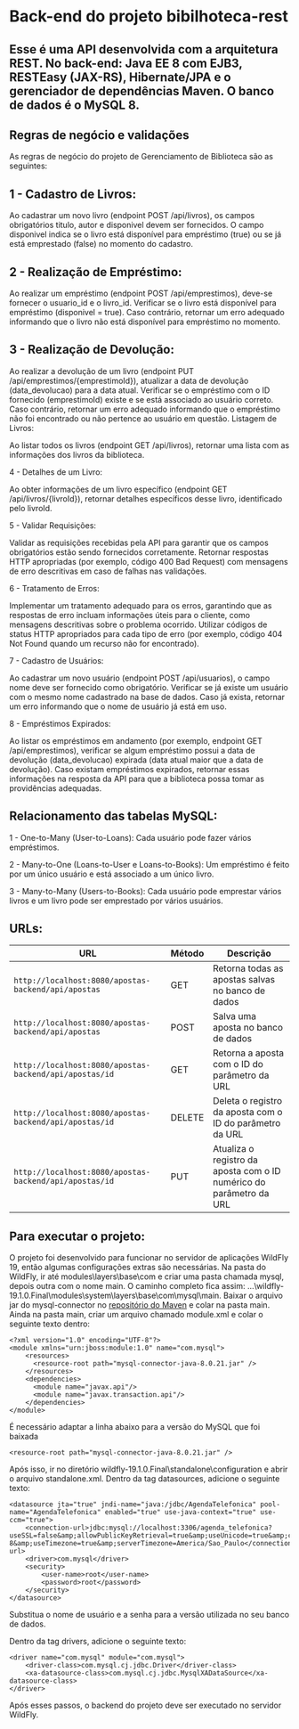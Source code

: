 # Back-end do projeto bibilhoteca-rest
## Esse é uma API desenvolvida com a arquitetura REST. No back-end: Java EE 8 com EJB3, RESTEasy (JAX-RS), Hibernate/JPA e o gerenciador de dependências Maven. O banco de dados é o MySQL 8.



## Regras de negócio e validações
As regras de negócio do projeto de Gerenciamento de Biblioteca são as seguintes:

## 1 - Cadastro de Livros:
   Ao cadastrar um novo livro (endpoint POST /api/livros), os campos obrigatórios titulo, autor e disponivel devem ser fornecidos.
   O campo disponivel indica se o livro está disponível para empréstimo (true) ou se já está emprestado (false) no momento do cadastro.
   
## 2 - Realização de Empréstimo:

Ao realizar um empréstimo (endpoint POST /api/emprestimos), deve-se fornecer o usuario_id e o livro_id.
Verificar se o livro está disponível para empréstimo (disponivel = true). Caso contrário, retornar um erro adequado informando que o livro não está disponível para empréstimo no momento.

## 3 - Realização de Devolução:

Ao realizar a devolução de um livro (endpoint PUT /api/emprestimos/{emprestimoId}), atualizar a data de devolução (data_devolucao) para a data atual.
Verificar se o empréstimo com o ID fornecido (emprestimoId) existe e se está associado ao usuário correto. Caso contrário, retornar um erro adequado informando que o empréstimo não foi encontrado ou não pertence ao usuário em questão.
Listagem de Livros:

Ao listar todos os livros (endpoint GET /api/livros), retornar uma lista com as informações dos livros da biblioteca.

4 - Detalhes de um Livro:

Ao obter informações de um livro específico (endpoint GET /api/livros/{livroId}), retornar detalhes específicos desse livro, identificado pelo livroId.

5 - Validar Requisições:

Validar as requisições recebidas pela API para garantir que os campos obrigatórios estão sendo fornecidos corretamente.
Retornar respostas HTTP apropriadas (por exemplo, código 400 Bad Request) com mensagens de erro descritivas em caso de falhas nas validações.

6 - Tratamento de Erros:

Implementar um tratamento adequado para os erros, garantindo que as respostas de erro incluam informações úteis para o cliente, como mensagens descritivas sobre o problema ocorrido.
Utilizar códigos de status HTTP apropriados para cada tipo de erro (por exemplo, código 404 Not Found quando um recurso não for encontrado).

7 - Cadastro de Usuários:

Ao cadastrar um novo usuário (endpoint POST /api/usuarios), o campo nome deve ser fornecido como obrigatório.
Verificar se já existe um usuário com o mesmo nome cadastrado na base de dados. Caso já exista, retornar um erro informando que o nome de usuário já está em uso.


8 - Empréstimos Expirados:

Ao listar os empréstimos em andamento (por exemplo, endpoint GET /api/emprestimos), verificar se algum empréstimo possui a data de devolução (data_devolucao) expirada (data atual maior que a data de devolução).
Caso existam empréstimos expirados, retornar essas informações na resposta da API para que a biblioteca possa tomar as providências adequadas.




## Relacionamento das tabelas MySQL:

1 - One-to-Many (User-to-Loans): Cada usuário pode fazer vários empréstimos.

2 - Many-to-One (Loans-to-User e Loans-to-Books): Um empréstimo é feito por um único usuário e está associado a um único livro.

3 - Many-to-Many (Users-to-Books): Cada usuário pode emprestar vários livros e um livro pode ser emprestado por vários usuários.


## URLs:
|  URL |  Método | Descrição |
|----------|--------------|--------------|
|`http://localhost:8080/apostas-backend/api/apostas`                                 | GET | Retorna todas as apostas salvas no banco de dados |
|`http://localhost:8080/apostas-backend/api/apostas`                                 | POST | Salva uma aposta no banco de dados |
|`http://localhost:8080/apostas-backend/api/apostas/id`                              | GET | Retorna a aposta com o ID do parâmetro da URL |
|`http://localhost:8080/apostas-backend/api/apostas/id`                              | DELETE | Deleta o registro da aposta com o ID do parâmetro da URL |
|`http://localhost:8080/apostas-backend/api/apostas/id`                              | PUT | Atualiza o registro da aposta com o ID numérico do parâmetro da URL|



## Para executar o projeto:
O projeto foi desenvolvido para funcionar no servidor de aplicações WildFly 19, então algumas configurações extras são necessárias.
Na pasta do WildFly, ir até modules\layers\base\com e criar uma pasta chamada mysql, depois outra com o nome main.
O caminho completo fica assim: ...\wildfly-19.1.0.Final\modules\system\layers\base\com\mysql\main.
Baixar o arquivo jar do mysql-connector no [repositório do Maven](https://mvnrepository.com/artifact/mysql/mysql-connector-java) e colar na pasta main.
Ainda na pasta main, criar um arquivo chamado module.xml e colar o seguinte texto dentro:

```
<?xml version="1.0" encoding="UTF-8"?>
<module xmlns="urn:jboss:module:1.0" name="com.mysql">
	<resources>
	  <resource-root path="mysql-connector-java-8.0.21.jar" />
	</resources>
	<dependencies>
	  <module name="javax.api"/>
	  <module name="javax.transaction.api"/>
	</dependencies>
</module>
```

É necessário adaptar a linha abaixo para a versão do MySQL que foi baixada
```
<resource-root path="mysql-connector-java-8.0.21.jar" />
```

Após isso, ir no diretório wildfly-19.1.0.Final\standalone\configuration e abrir o arquivo standalone.xml.
Dentro da tag datasources, adicione o seguinte texto:

```
<datasource jta="true" jndi-name="java:/jdbc/AgendaTelefonica" pool-name="AgendaTelefonica" enabled="true" use-java-context="true" use-ccm="true">
    <connection-url>jdbc:mysql://localhost:3306/agenda_telefonica?useSSL=false&amp;allowPublicKeyRetrieval=true&amp;useUnicode=true&amp;characterEncoding=UTF-8&amp;useTimezone=true&amp;serverTimezone=America/Sao_Paulo</connection-url>
    <driver>com.mysql</driver>
    <security>
        <user-name>root</user-name>
        <password>root</password>
    </security>
</datasource>
```
Substitua o nome de usuário e a senha para a versão utilizada no seu banco de dados.

Dentro da tag drivers, adicione o seguinte texto:
```
<driver name="com.mysql" module="com.mysql">
    <driver-class>com.mysql.cj.jdbc.Driver</driver-class>
    <xa-datasource-class>com.mysql.cj.jdbc.MysqlXADataSource</xa-datasource-class>
</driver>
```

Após esses passos, o backend do projeto deve ser executado no servidor WildFly.
